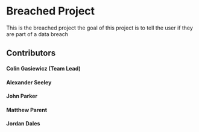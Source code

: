 # Breached Project 
This is the breached project the goal of this project is to tell the user if they are part of a data breach
## Contributors 
#### Colin Gasiewicz (Team Lead)
#### Alexander Seeley
#### John Parker
#### Matthew Parent
#### Jordan Dales
